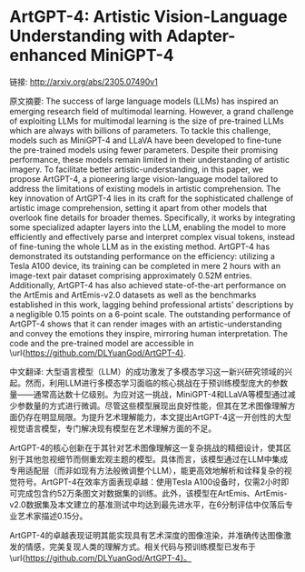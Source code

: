 # ArtGPT-4: Artistic Vision-Language Understanding with Adapter-enhanced MiniGPT-4

链接: http://arxiv.org/abs/2305.07490v1

原文摘要:
The success of large language models (LLMs) has inspired an emerging research
field of multimodal learning. However, a grand challenge of exploiting LLMs for
multimodal learning is the size of pre-trained LLMs which are always with
billions of parameters. To tackle this challenge, models such as MiniGPT-4 and
LLaVA have been developed to fine-tune the pre-trained models using fewer
parameters. Despite their promising performance, these models remain limited in
their understanding of artistic imagery. To facilitate better
artistic-understanding, in this paper, we propose ArtGPT-4, a pioneering large
vision-language model tailored to address the limitations of existing models in
artistic comprehension. The key innovation of ArtGPT-4 lies in its craft for
the sophisticated challenge of artistic image comprehension, setting it apart
from other models that overlook fine details for broader themes. Specifically,
it works by integrating some specialized adapter layers into the LLM, enabling
the model to more efficiently and effectively parse and interpret complex
visual tokens, instead of fine-tuning the whole LLM as in the existing method.
ArtGPT-4 has demonstrated its outstanding performance on the efficiency:
utilizing a Tesla A100 device, its training can be completed in mere 2 hours
with an image-text pair dataset comprising approximately 0.52M entries.
Additionally, ArtGPT-4 has also achieved state-of-the-art performance on the
ArtEmis and ArtEmis-v2.0 datasets as well as the benchmarks established in this
work, lagging behind professional artists' descriptions by a negligible 0.15
points on a 6-point scale. The outstanding performance of ArtGPT-4 shows that
it can render images with an artistic-understanding and convey the emotions
they inspire, mirroring human interpretation. The code and the pre-trained
model are accessible in \url{https://github.com/DLYuanGod/ArtGPT-4}.

中文翻译:
大型语言模型（LLM）的成功激发了多模态学习这一新兴研究领域的兴起。然而，利用LLM进行多模态学习面临的核心挑战在于预训练模型庞大的参数量——通常高达数十亿级别。为应对这一挑战，MiniGPT-4和LLaVA等模型通过减少参数量的方式进行微调。尽管这些模型展现出良好性能，但其在艺术图像理解方面仍存在明显局限。为提升艺术理解能力，本文提出ArtGPT-4这一开创性的大型视觉语言模型，专门解决现有模型在艺术理解方面的不足。

ArtGPT-4的核心创新在于其针对艺术图像理解这一复杂挑战的精细设计，使其区别于其他忽视细节而侧重宏观主题的模型。具体而言，该模型通过在LLM中集成专用适配层（而非如现有方法般微调整个LLM），能更高效地解析和诠释复杂的视觉符号。ArtGPT-4在效率方面表现卓越：使用Tesla A100设备时，仅需2小时即可完成包含约52万条图文对数据集的训练。此外，该模型在ArtEmis、ArtEmis-v2.0数据集及本文建立的基准测试中均达到最先进水平，在6分制评估中仅落后专业艺术家描述0.15分。

ArtGPT-4的卓越表现证明其能实现具有艺术深度的图像渲染，并准确传达图像激发的情感，完美复现人类的理解方式。相关代码与预训练模型已发布于\url{https://github.com/DLYuanGod/ArtGPT-4}。
